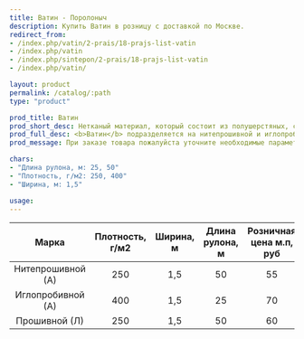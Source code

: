 ```yaml
---
title: Ватин - Поролоныч
description: Купить Ватин в розницу с доставкой по Москве.
redirect_from:
- /index.php/vatin/2-prais/18-prajs-list-vatin
- /index.php/vatin
- /index.php/sintepon/2-prais/18-prajs-list-vatin
- /index.php/vatin/

layout: product
permalink: /catalog/:path
type: "product"

prod_title: Ватин
prod_short_desc: Нетканый материал, который состоит из полушерстяных, синтетических или хлопчатобумажных волокон.
prod_full_desc: <b>Ватин</b> подразделяется на нитепрошивной и иглопробивной. Применяется при изготовлении матрасов, мебели, гладильных досок, обивки дверей, при пошиве верхней спецодежды. Также <b>ватин</b> используют для укрытия пола при отделочных работах, для упаковки оборудования.
prod_message: При заказе товара пожалуйста уточните необходимые параметры (марку и количество).

chars:
- "Длина рулона, м: 25, 50"
- "Плотность, г/м2: 250, 400"
- "Ширина, м: 1,5"

usage:
---
```

| Марка | Плотность, г/м2 | Ширина, м | Длина рулона, м | Розничная цена м.п, руб |
|:--:|:--:|:--:|:--:|:--:|
|Нитепрошивной (А)|250|1,5|50|55|
|Иглопробивной (А)|400|1,5|25|70|
|Прошивной (Л)|250|1,5|50|60|
